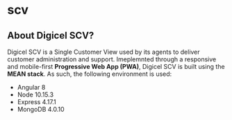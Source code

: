 # scv

## About Digicel SCV?

Digicel SCV is a Single Customer View used by its agents to deliver customer administration and support.
Imeplemnted through a responsive and mobile-first **Progressive Web App (PWA)**, Digicel SCV is built using the **MEAN stack**.
As such, the following environment is used:
 - Angular 8
 - Node 10.15.3
 - Express 4.17.1
 - MongoDB 4.0.10
